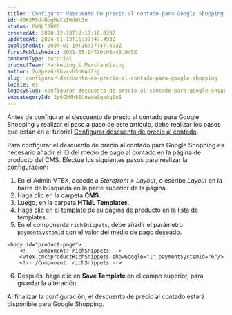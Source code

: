```yaml
---
title: 'Configurar descuento de precio al contado para Google Shopping'
id: 40K3R5d4NogMvCzIWdWt3e
status: PUBLISHED
createdAt: 2020-12-18T19:17:16.033Z
updatedAt: 2024-01-19T16:37:47.493Z
publishedAt: 2024-01-19T16:37:47.493Z
firstPublishedAt: 2021-05-04T20:06:46.945Z
contentType: tutorial
productTeam: Marketing & Merchandising
author: 2o8pvz6z9hvxvhSoKAiZzg
slug: configurar-descuento-de-precio-al-contado-para-google-shopping
locale: es
legacySlug: configurar-descuento-de-precio-al-contado-para-google-shopping
subcategoryId: 3pGCbMh80UueoeSqoAgSuS
---
```


Antes de configurar el descuento de precio al contado para Google Shopping y realizar el paso a paso de este artículo, debe realizar los pasos que están en el tutorial [Configurar descuento de precio al contado](https://help.vtex.com/es/tutorial/configurar-descuento-de-precio-al-contado--7Lfcj9Wb5dpYfA2gKkACIt#).

Para configurar el descuento de precio al contado para Google Shopping es necesario añadir el ID del medio de pago al contado en la página de producto del CMS. Efectúe los siguientes pasos para realizar la configuración: 

1. En el Admin VTEX, accede a *Storefront > Layout*, o escribe *Layout* en la barra de búsqueda en la parte superior de la página.
2. Haga clic en la carpeta __CMS__.
3. Luego, en la carpeta __HTML Templates__.
4. Haga clic en el template de su página de producto en la lista de templates.
5. En el componente `richSnippets`, debe añadir el parámetro `paymentSystemId` con el valor del medio de pago deseado.

```
<body id="product-page">
    <!--  Component: richSnippets -->
    <vtex.cmc:productRichSnippets showGoogle="1" paymentSystemId="6"/>
    <!-- /Component: richSnippets -->
```

6. Después, haga clic en __Save Template__ en el campo superior, para guardar la alteración.

Al finalizar la configuración, el descuento de precio al contado estará disponible para Google Shopping. 
